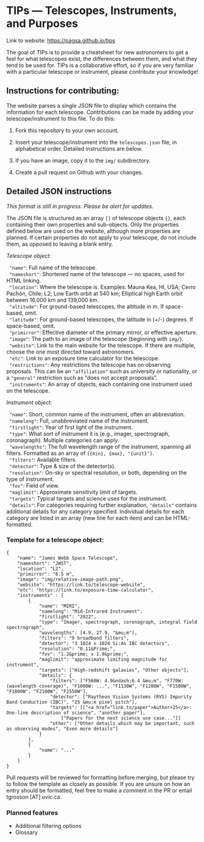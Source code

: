# TIPs &mdash; Telescopes, Instruments, and Purposes

Link to website: <a href="https://pagsa.github.io/tips">https://pagsa.github.io/tips</a>

The goal of TIPs is to provide a cheatsheet for new astronomers to get a feel for what telescopes exist, the differences between them, and what they tend to be used for. TIPs is a collaborative effort, so if you are very familiar with a particular telescope or instrument, please contribute your knowledge!

## Instructions for contributing:

The website parses a single JSON file to display which contains the information for each telescope. Contributions can be made by adding your telescope/instrument to this file. To do this:

1. Fork this repository to your own account.

2. Insert your telescope/instrument into the `telescopes.json` file, in alphabetical order. Detailed instructions are below.

3. If you have an image, copy it to the `img/` subdirectory.

4. Create a pull request on Github with your changes.

## Detailed JSON instructions

<i>This format is still in progress. Please be alert for updates.</i>

The JSON file is structured as an array `[]` of telescope objects `{}`, each containing their own properties and sub-objects. Only the properties defined below are used on the website, although more properties are planned. If certain properties do not apply to your telescope, do not include them, as opposed to leaving a blank entry.

<i>Telescope object:</i>

&nbsp;&nbsp;`"name"`: Full name of the telescope.<br>
&nbsp;&nbsp;`"nameshort"`: Shortened name of the telescope &mdash; no spaces, used for HTML linking.<br>
&nbsp;&nbsp;`"location"`: Where the telescope is. Examples: Mauna Kea, HI, USA; Cerro Pach&oacute;n, Chile; L2; Low Earth orbit at 540 km; Elliptical high Earth orbit between 16,000 km and 139,000 km.<br>
&nbsp;&nbsp;`"altitude"`: For ground-based telescopes, the altitude in m. If space-based, omit.<br>
&nbsp;&nbsp;`"latitude"`: For ground-based telescopes, the latitude in (+/-) degrees. If space-based, omit.<br>
&nbsp;&nbsp;`"primirror"`: Effective diameter of the primary mirror, or effective aperture.<br>
&nbsp;&nbsp;`"image"`: The path to an image of the telescope (beginning with `img/`).<br>
&nbsp;&nbsp;`"website"`: Link to the main website for the telescope. If there are multiple, choose the one most directed toward astronomers.<br>
&nbsp;&nbsp;`"etc"`: Link to an exposure time calculator for the telescope.<br>
&nbsp;&nbsp;`"restrictions"`: Any restrictions the telescope has on observing proposals. This can be an `"affiliation"` such as university or nationality, or a `"general"` restriction such as "does not accept proposals".<br>
&nbsp;&nbsp;`"instruments"`: An array of objects, each containing one instrument used on the telescope.

<i>Instrument object:</i>

&nbsp;&nbsp;`"name"`: Short, common name of the instrument, often an abbreviation.<br>
&nbsp;&nbsp;`"namelong"`: Full, unabbreviated name of the instrument.<br>
&nbsp;&nbsp;`"firstlight"`: Year of first light of the instrument.<br>
&nbsp;&nbsp;`"type"`: What sort of instrument it is (e.g., imager, spectrograph, coronagraph). Multiple categories can apply.<br>
&nbsp;&nbsp;`"wavelengths"`: The full wavelength range of the instrument, spanning all filters. Formatted as an array of `[{min}, {max}, "{unit}"]`.<br>
&nbsp;&nbsp;`"filters"`: Available filters.<br>
&nbsp;&nbsp;`"detector"`: Type & size of the detector(s).<br>
&nbsp;&nbsp;`"resolution"`: On-sky or spectral resolution, or both, depending on the type of instrument.<br>
&nbsp;&nbsp;`"fov"`: Field of view.<br>
&nbsp;&nbsp;`"maglimit"`: Approximate sensitivity limit of targets.<br>
&nbsp;&nbsp;`"targets"`: Typical targets and science uses for the instrument.<br>
&nbsp;&nbsp;`"details"`: For categories requiring further explanation, `"details"` contains additional details for any category specified. Individual details for each category are listed in an array (new line for each item) and can be HTML-formatted.

### Template for a telescope object:

```
{
	"name": "James Webb Space Telescope",
	"nameshort": "JWST",
	"location": "L2",
	"primirror": "6.5 m",
	"image": "img/relative-image-path.png",
	"website": "https://link.to/telescope-website",
	"etc": "https://link.to/exposure-time-calculator",
	"instruments" : [
		{
			"name": "MIRI",
			"namelong": "Mid-Infrared Instrument",
			"firstlight": "2022",
			"type": "Imager, spectrograph, coronagraph, integral field spectrograph",
			"wavelengths": [4.9, 27.9, "&mu;m"],
			"filters": "9 broadband filters",
			"detector": "3 1024 x 1024 Si:As IBC detectors",
			"resolution": "0.11&Prime;",
			"fov": "1.2&prime; x 1.9&prime;",
			"maglimit": "approximate limiting magnitude for instrument",
			"targets": ["High-redshift galaxies", "Other objects"],
			"details": {
				"filters": ["F560W: 4.9&ndash;6.4 &mu;m", "F770W: (wavelength coverage)", "F1000W: ...", "F1130W", "F1280W", "F1500W", "F1800W", "F2100W", "F2550W"],
				"detector": ["Raytheon Vision Systems (RVS) Impurity Band Conduction (IBC)", "25 &mu;m pixel pitch"],
				"targets": [["<a href="link.to/paper">Author+25</a>: One-line description of science", "another paper"],
					["Papers for the next science use case..."]]
				"other": ["Other details which may be important, such as observing modes", "Even more details"]
			}
		},
		{
			"name": "..."
		}
	]
}
```

Pull requests will be reviewed for formatting before merging, but please try to follow the template as closely as possible. If you are unsure on how an entry should be formatted, feel free to make a comment in the PR or email tgrosson [AT] uvic.ca.

### Planned features

<ul>
	<li>Additional filtering options</li>
	<li>Glossary</li>
</ul>
